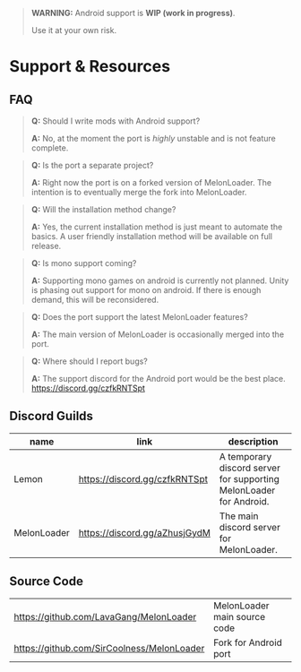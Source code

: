 ﻿> **WARNING:** Android support is **WIP (work in progress)**.
>
> Use it at your own risk.
# Support & Resources
## FAQ

> **Q:** Should I write mods with Android support?
>
> **A:** No, at the moment the port is _highly_ unstable and is not feature complete.

> **Q:** Is the port a separate project?
> 
> **A:** Right now the port is on a forked version of MelonLoader. The intention is to eventually merge the fork into MelonLoader.

> **Q:** Will the installation method change?
> 
> **A:** Yes, the current installation method is just meant to automate the basics. A user friendly installation method will be available on full release.

> **Q:** Is mono support coming?
> 
> **A:** Supporting mono games on android is currently not planned. Unity is phasing out support for mono on android. If there is enough demand, this will be reconsidered.

> **Q:** Does the port support the latest MelonLoader features?
> 
> **A:** The main version of MelonLoader is occasionally merged into the port.

> **Q:** Where should I report bugs?
> 
> **A:** The support discord for the Android port would be the best place. https://discord.gg/czfkRNTSpt

## Discord Guilds
| name | link | description |
| --- | --- | --- |
| Lemon | https://discord.gg/czfkRNTSpt | A temporary discord server for supporting MelonLoader for Android. |
| MelonLoader | https://discord.gg/aZhusjGydM | The main discord server for MelonLoader. |

## Source Code
| | |
| --- | --- |
| https://github.com/LavaGang/MelonLoader | MelonLoader main source code |
| https://github.com/SirCoolness/MelonLoader | Fork for Android port |